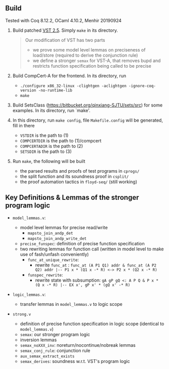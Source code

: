 ## Build

Tested with Coq 8.12.2, OCaml 4.10.2, Menhir 20190924

1. Build patched [VST 2.5](https://github.com/QDelta/VST). Simply `make` in its directory.

   > Our modification of VST has two parts
   > - we prove some model level lemmas on preciseness of load/store (required to derive the conjunction rule)
   > - we define a stronger `semax` for VST-A, that removes bupd and restricts function specification being called to be precise

2. Build CompCert-A for the frontend. In its directory, run
   
   - `./configure x86_32-linux -clightgen -aclightgen -ignore-coq-version -no-runtime-lib`
   - `make`

3. Build SetsClass (https://bitbucket.org/qinxiang-SJTU/sets/src) for some examples. In its directory, run `make'.

4. In this directory, run `make config`, file `Makefile.config` will be generated, fill in there

   - `VSTDIR` is the path to (1)
   - `COMPCERTDIR` is the path to (1)/compcert
   - `COMPCERTADIR` is the path to (2)
   - `SETSDIR` is the path to (3)

5. Run `make`, the following will be built

   - the parsed results and proofs of test programs in `cprogs/`
   - the split function and its soundness proof in `csplit/`
   - the proof automation tactics in `floyd-seq/` (still working)


## Key Definitions & Lemmas of the stronger program logic

- `model_lemmas.v`: 
  - model level lemmas for precise read/write
    - `mapsto_join_andp_det`
    - `mapsto_join_andp_write_det`
  - `precise_funspec`: definition of precise function specification
  - two rewriting lemmas for function call (written in model level to make use of fash/unfash conveniently)
    - `func_at_unique_rewrite`:
      - rewrite `func_at` : `func_at (A P1 Q1) addr & func_at (A P2 Q2) addr |-- P1 x * (Q1 x -* R) <-> P2 x * (Q2 x -* R)`
    - `funspec_rewrite`:
      - rewrite state with subsumption: `gA gP gQ <: A P Q & P x * (Q x -* R) |-- EX x', gP x' * (gQ x' -* R)`
  
- `logic_lemmas.v`: 
  - transfer lemmas in `model_lemmas.v` to logic scope
  
- `strong.v`
  - definition of precise function specification in logic scope (identical to `model_lemmas.v`)
  - `semax`: our stronger program logic
  - inversion lemmas
  - `semax_noXXX_inv`: noreturn/nocontinue/nobreak lemmas
  - `semax_conj_rule`: conjunction rule
  - `aux_semax_extract_exists`
  - `semax_derives`: soundness w.r.t. VST's program logic

